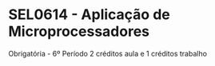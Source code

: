 # SEL0614 - Aplicação de Microprocessadores
Obrigatória - 6º Período
2 créditos aula e 1 créditos trabalho
